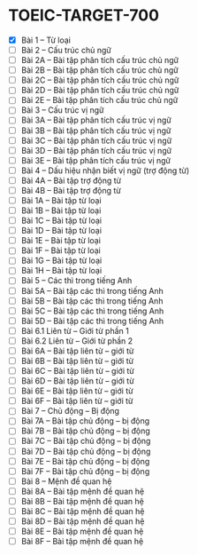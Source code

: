 # TOEIC-TARGET-700

- [x] Bài 1 – Từ loại
- [ ] Bài 2 – Cấu trúc chủ ngữ
- [ ] Bài 2A – Bài tập phân tích cấu trúc chủ ngữ
- [ ] Bài 2B – Bài tập phân tích cấu trúc chủ ngữ
- [ ] Bài 2C – Bài tập phân tích cấu trúc chủ ngữ
- [ ] Bài 2D – Bài tập phân tích cấu trúc chủ ngữ
- [ ] Bài 2E – Bài tập phân tích cấu trúc chủ ngữ
- [ ] Bài 3 – Cấu trúc vị ngữ
- [ ] Bài 3A – Bài tập phân tích cấu trúc vị ngữ
- [ ] Bài 3B – Bài tập phân tích cấu trúc vị ngữ
- [ ] Bài 3C – Bài tập phân tích cấu trúc vị ngữ
- [ ] Bài 3D – Bài tập phân tích cấu trúc vị ngữ
- [ ] Bài 3E – Bài tập phân tích cấu trúc vị ngữ
- [ ] Bài 4 – Dấu hiệu nhận biết vị ngữ (trợ động từ)
- [ ] Bài 4A – Bài tập trợ động từ
- [ ] Bài 4B – Bài tập trợ động từ
- [ ] Bài 1A – Bài tập từ loại
- [ ] Bài 1B – Bài tập từ loại
- [ ] Bài 1C – Bài tập từ loại
- [ ] Bài 1D – Bài tập từ loại
- [ ] Bài 1E – Bài tập từ loại
- [ ] Bài 1F – Bài tập từ loại
- [ ] Bài 1G – Bài tập từ loại
- [ ] Bài 1H – Bài tập từ loại
- [ ] Bài 5 – Các thì trong tiếng Anh
- [ ] Bài 5A – Bài tập các thì trong tiếng Anh
- [ ] Bài 5B – Bài tập các thì trong tiếng Anh
- [ ] Bài 5C – Bài tập các thì trong tiếng Anh
- [ ] Bài 5D – Bài tập các thì trong tiếng Anh
- [ ] Bài 6.1 Liên từ – Giới từ phần 1
- [ ] Bài 6.2 Liên từ – Giới từ phần 2
- [ ] Bài 6A – Bài tập liên từ – giới từ
- [ ] Bài 6B – Bài tập liên từ – giới từ
- [ ] Bài 6C – Bài tập liên từ – giới từ
- [ ] Bài 6D – Bài tập liên từ – giới từ
- [ ] Bài 6E – Bài tập liên từ – giới từ
- [ ] Bài 6F – Bài tập liên từ – giới từ
- [ ] Bài 7 – Chủ động – Bị động
- [ ] Bài 7A – Bài tập chủ động – bị động
- [ ] Bài 7B – Bài tập chủ động – bị động
- [ ] Bài 7C – Bài tập chủ động – bị động
- [ ] Bài 7D – Bài tập chủ động – bị động
- [ ] Bài 7E – Bài tập chủ động – bị động
- [ ] Bài 7F – Bài tập chủ động – bị động
- [ ] Bài 8 – Mệnh đề quan hệ
- [ ] Bài 8A – Bài tập mệnh đề quan hệ
- [ ] Bài 8B – Bài tập mệnh đề quan hệ
- [ ] Bài 8C – Bài tập mệnh đề quan hệ
- [ ] Bài 8D – Bài tập mệnh đề quan hệ
- [ ] Bài 8E – Bài tập mệnh đề quan hệ
- [ ] Bài 8F – Bài tập mệnh đề quan hệ
